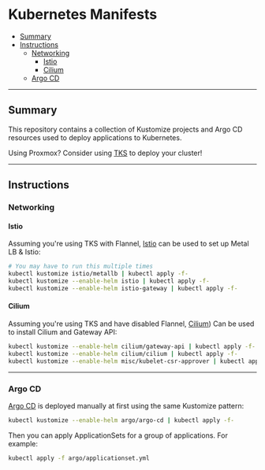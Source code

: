 # Kubernetes Manifests

* [Summary](#summary)
* [Instructions](#instructions)
  * [Networking](#networking)
    * [Istio](#istio)
    * [Cilium](#cilium)
  * [Argo CD](#argo-cd)
  

<hr>

## Summary

This repository contains a collection of Kustomize projects and Argo CD resources used to deploy applications to Kubernetes. 

Using Proxmox? Consider using [TKS](https://github.com/zimmertr/TJs-Kubernetes-Service) to deploy your cluster!

<hr>

## Instructions

### Networking

#### Istio

Assuming you're using TKS with Flannel, [Istio](istio/README.md) can be used to set up Metal LB & Istio:

```bash
# You may have to run this multiple times
kubectl kustomize istio/metallb | kubectl apply -f-
kubectl kustomize --enable-helm istio | kubectl apply -f-
kubectl kustomize --enable-helm istio-gateway | kubectl apply -f-
```

#### Cilium

Assuming you're using TKS and have disabled Flannel, [Cilium](cilium/README.md)) Can be used to install Cilium and Gateway API:

```bash
kubectl kustomize --enable-helm cilium/gateway-api | kubectl apply -f-
kubectl kustomize --enable-helm cilium/cilium | kubectl apply -f-
kubectl kustomize --enable-helm misc/kubelet-csr-approver | kubectl apply -f-
```

<hr>

### Argo CD

[Argo CD](argo/README.md) is deployed manually at first using the same Kustomize pattern:

```bash
kubectl kustomize --enable-helm argo/argo-cd | kubectl apply -f-
```

Then you can apply ApplicationSets for a group of applications. For example:

```bash
kubectl apply -f argo/applicationset.yml
```
